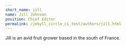 ```yaml
---
short_name: jill
name: Jill Johnson
position: Chief Editor
permalink: /jekyll_circle_ci_test/authors/jill.html
---
```

Jill is an avid fruit grower based in the south of France.